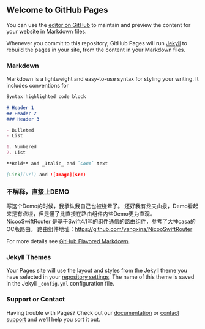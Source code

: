 ## Welcome to GitHub Pages

You can use the [editor on GitHub](https://github.com/yangxina/app/edit/master/README.md) to maintain and preview the content for your website in Markdown files.

Whenever you commit to this repository, GitHub Pages will run [Jekyll](https://jekyllrb.com/) to rebuild the pages in your site, from the content in your Markdown files.

### Markdown

Markdown is a lightweight and easy-to-use syntax for styling your writing. It includes conventions for

```markdown
Syntax highlighted code block

# Header 1
## Header 2
### Header 3

- Bulleted
- List

1. Numbered
2. List

**Bold** and _Italic_ and `Code` text

[Link](url) and ![Image](src)
```
### 不解释，直接上DEMO 
写这个Demo的时候，我承认我自己也被绕晕了。 还好我有龙夫山泉，Demo看起来是有点绕，但是懂了比直接在路由组件内些Demo更为直观。   NicooSwiftRouter 是基于Swift4.1写的组件通信的路由组件，参考了大神casa的OC版路由。 路由组件地址：https://github.com/yangxina/NicooSwiftRouter

For more details see [GitHub Flavored Markdown](https://guides.github.com/features/mastering-markdown/).

### Jekyll Themes

Your Pages site will use the layout and styles from the Jekyll theme you have selected in your [repository settings](https://github.com/yangxina/app/settings). The name of this theme is saved in the Jekyll `_config.yml` configuration file.

### Support or Contact

Having trouble with Pages? Check out our [documentation](https://help.github.com/categories/github-pages-basics/) or [contact support](https://github.com/contact) and we’ll help you sort it out.
